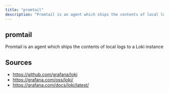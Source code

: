 ```yaml
---
title: "promtail"
description: "Promtail is an agent which ships the contents of local logs to a Loki instance"
---
```


## promtail

Promtail is an agent which ships the contents of local logs to a Loki instance

## Sources

- https://github.com/grafana/loki
- https://grafana.com/oss/loki/
- https://grafana.com/docs/loki/latest/
